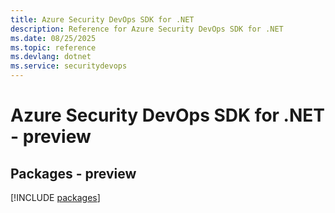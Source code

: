 ```yaml
---
title: Azure Security DevOps SDK for .NET
description: Reference for Azure Security DevOps SDK for .NET
ms.date: 08/25/2025
ms.topic: reference
ms.devlang: dotnet
ms.service: securitydevops
---
```

# Azure Security DevOps SDK for .NET - preview
## Packages - preview
[!INCLUDE [packages](security-devops-index.md)]